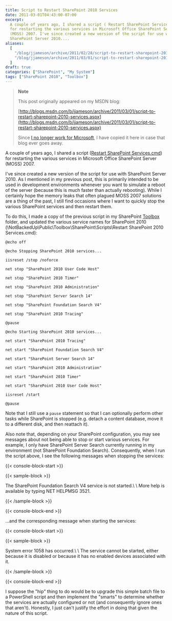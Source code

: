 ```yaml
---
title: Script to Restart SharePoint 2010 Services
date: 2011-03-01T04:43:00-07:00
excerpt:
  A couple of years ago, I shared a script ( Restart SharePoint Services.cmd )
  for restarting the various services in Microsoft Office SharePoint Server
  (MOSS) 2007. I've since created a new version of the script for use with
  SharePoint Server 2010....
aliases:
  [
    "/blog/jjameson/archive/2011/02/28/script-to-restart-sharepoint-2010-services.aspx",
    "/blog/jjameson/archive/2011/03/01/script-to-restart-sharepoint-2010-services.aspx",
  ]
draft: true
categories: ["SharePoint", "My System"]
tags: ["SharePoint 2010", "Toolbox"]
---
```


> **Note**
>
> This post originally appeared on my MSDN blog:
>
> [http://blogs.msdn.com/b/jjameson/archive/2011/03/01/script-to-restart-sharepoint-2010-services.aspx](http://blogs.msdn.com/b/jjameson/archive/2011/03/01/script-to-restart-sharepoint-2010-services.aspx)
>
> Since
> [I no longer work for Microsoft](/blog/jjameson/2011/09/02/last-day-with-microsoft),
> I have copied it here in case that blog ever goes away.

A couple of years ago, I shared a script
([Restart SharePoint Services.cmd](/blog/jjameson/2009/03/26/script-to-restart-sharepoint-services))
for restarting the various services in Microsoft Office SharePoint Server (MOSS)
2007.

I've since created a new version of the script for use with SharePoint Server
2010. As I mentioned in my previous post, this is primarily intended to be used
in development environments whenever you want to simulate a reboot of the server
(because this is much faster than actually rebooting). While I certainly hope
the memory leaks that often plagued MOSS 2007 solutions are a thing of the past,
I still find occasions where I want to quickly stop the various SharePoint
services and then restart them.

To do this, I made a copy of the previous script in my SharePoint
[Toolbox](/blog/jjameson/2007/03/22/backedup-and-notbackedup) folder, and
updated the various service names for SharePoint 2010
(\NotBackedUp\Public\Toolbox\SharePoint\Scripts\Restart SharePoint 2010
Services.cmd):

```
@echo off

@echo Stopping SharePoint 2010 services...

iisreset /stop /noforce

net stop "SharePoint 2010 User Code Host"

net stop "SharePoint 2010 Timer"

net stop "SharePoint 2010 Administration"

net stop "SharePoint Server Search 14"

net stop "SharePoint Foundation Search V4"

net stop "SharePoint 2010 Tracing"

@pause

@echo Starting SharePoint 2010 services...

net start "SharePoint 2010 Tracing"

net start "SharePoint Foundation Search V4"

net start "SharePoint Server Search 14"

net start "SharePoint 2010 Administration"

net start "SharePoint 2010 Timer"

net start "SharePoint 2010 User Code Host"

iisreset /start

@pause
```

Note that I still use a `pause` statement so that I can optionally perform other
tasks while SharePoint is stopped (e.g. detach a content database, move it to a
different disk, and then reattach it).

Also note that, depending on your SharePoint configuration, you may see messages
about not being able to stop or start various services. For example, I only have
SharePoint Server Search currently running in my environment (not SharePoint
Foundation Search). Consequently, when I run the script above, I see the
following messages when stopping the services:

{{< console-block-start >}}

{{< sample-block >}}

The SharePoint Foundation Search V4 service is not started.\ \ More help is
available by typing NET HELPMSG 3521.

{{< /sample-block >}}

{{< console-block-end >}}

...and the corresponding message when starting the services:

{{< console-block-start >}}

{{< sample-block >}}

System error 1058 has occurred.\ \ The service cannot be started, either because
it is disabled or because it has no enabled devices associated with it.

{{< /sample-block >}}

{{< console-block-end >}}

I suppose the "hip" thing to do would be to upgrade this simple batch file to a
PowerShell script and then implement the "smarts" to determine whether the
services are actually configured or not (and consequently ignore ones that
aren't). Honestly, I just can't justify the effort in doing that given the
nature of this script.
